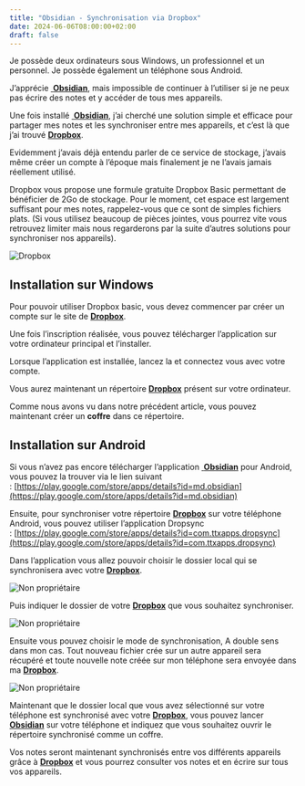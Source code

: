 ```yaml
---
title: "Obsidian - Synchronisation via Dropbox"
date: 2024-06-06T08:00:00+02:00
draft: false
---
```

Je possède deux ordinateurs sous Windows, un professionnel et un personnel. Je possède également un téléphone sous Android.

J’apprécie <a target="_blank" href="https://obsidian.md/"> **Obsidian**</a>, mais impossible de continuer à l’utiliser si je ne peux pas écrire des notes et y accéder de tous mes appareils.

Une fois installé <a target="_blank" href="https://obsidian.md/"> **Obsidian**</a>, j’ai cherché une solution simple et efficace pour partager mes notes et les synchroniser entre mes appareils, et c’est là que j’ai trouvé <a target="_blank" href="https://www.dropbox.com/"> **Dropbox**</a>.

Evidemment j’avais déjà entendu parler de ce service de stockage, j’avais même créer un compte à l’époque mais finalement je ne l’avais jamais réellement utilisé.

Dropbox vous propose une formule gratuite Dropbox Basic permettant de bénéficier de 2Go de stockage. Pour le moment, cet espace est largement suffisant pour mes notes, rappelez-vous que ce sont de simples fichiers plats. (Si vous utilisez beaucoup de pièces jointes, vous pourrez vite vous retrouvez limiter mais nous regarderons par la suite d’autres solutions pour synchroniser nos appareils).

![Dropbox](/images/Pasted_image_20230722203707.jpg#center)

## Installation sur Windows

Pour pouvoir utiliser Dropbox basic, vous devez commencer par créer un compte sur le site de <a target="_blank" href="https://www.dropbox.com/"> **Dropbox**</a>.

Une fois l’inscription réalisée, vous pouvez télécharger l’application sur votre ordinateur principal et l’installer.

Lorsque l’application est installée, lancez la et connectez vous avec votre compte.

Vous aurez maintenant un répertoire <a target="_blank" href="https://www.dropbox.com/"> **Dropbox**</a> présent sur votre ordinateur.

Comme nous avons vu dans notre précédent article, vous pouvez maintenant créer un **coffre** dans ce répertoire.

## Installation sur Android

Si vous n’avez pas encore télécharger l’application <a target="_blank" href="https://obsidian.md/"> **Obsidian**</a> pour Android, vous pouvez la trouver via le lien suivant : [https://play.google.com/store/apps/details?id=md.obsidian](https://play.google.com/store/apps/details?id=md.obsidian)

Ensuite, pour synchroniser votre répertoire <a target="_blank" href="https://www.dropbox.com/"> **Dropbox**</a> sur votre téléphone Android, vous pouvez utiliser l’application Dropsync : [https://play.google.com/store/apps/details?id=com.ttxapps.dropsync](https://play.google.com/store/apps/details?id=com.ttxapps.dropsync)

Dans l’application vous allez pouvoir choisir le dossier local qui se synchronisera avec votre <a target="_blank" href="https://www.dropbox.com/"> **Dropbox**</a>.

![Non propriétaire](/images/Pasted_image_20230722203731.jpg#center)

Puis indiquer le dossier de votre <a target="_blank" href="https://www.dropbox.com/"> **Dropbox**</a> que vous souhaitez synchroniser.

![Non propriétaire](/images/Pasted_image_20230722203746.jpg#center)

Ensuite vous pouvez choisir le mode de synchronisation, A double sens dans mon cas. Tout nouveau fichier crée sur un autre appareil sera récupéré et toute nouvelle note créée sur mon téléphone sera envoyée dans ma <a target="_blank" href="https://www.dropbox.com/"> **Dropbox**</a>.

![Non propriétaire](/images/Pasted_image_20230722203758.jpg#center)

Maintenant que le dossier local que vous avez sélectionné sur votre téléphone est synchronisé avec votre <a target="_blank" href="https://www.dropbox.com/"> **Dropbox**</a>, vous pouvez lancer <a target="_blank" href="https://obsidian.md/"> **Obsidian**</a> sur votre téléphone et indiquez que vous souhaitez ouvrir le répertoire synchronisé comme un coffre.

Vos notes seront maintenant synchronisés entre vos différents appareils grâce à <a target="_blank" href="https://www.dropbox.com/"> **Dropbox**</a> et vous pourrez consulter vos notes et en écrire sur tous vos appareils.




